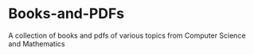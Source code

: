 # Books-and-PDFs
A collection of books and pdfs of various topics from Computer Science and Mathematics
